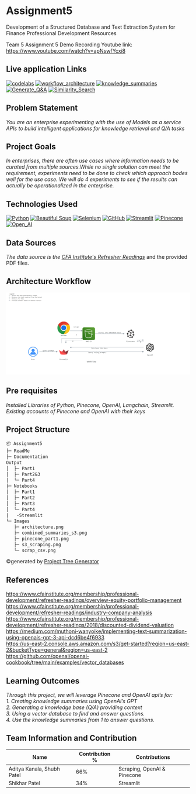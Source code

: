 # Assignment5
Development of a Structured Database and Text Extraction System for Finance Professional Development Resources

Team 5 Assignment 5 Demo Recording Youtube link: https://www.youtube.com/watch?v=apNswfYcxi8

## Live application Links
[![codelabs](https://img.shields.io/badge/codelabs-4285F4?style=for-the-badge&logo=codelabs&logoColor=white)]( https://codelabs-preview.appspot.com/?file_id=11RAbeC36bhyxd02Jn-SgXHzEH83_TUOGNOXyD155i3I#0)
[![workflow_architecture](https://img.shields.io/badge/workflow_architecture-FC6600?style=for-the-badge&logo=jupyter&logoColor=white)](https://colab.research.google.com/drive/15hzHqTEWEA3mODdOzBBs7hKNeoz7Bj7d#scrollTo=yO3GCFVqjeoF)
[![knowledge_summaries](https://img.shields.io/badge/knowledge_summaries-FC6600?style=for-the-badge&logo=jupyter&logoColor=white)](https://colab.research.google.com/drive/1z_bdJxOZ216nw997gTckQT6ZLWcJr4jP?usp=sharing)
[![Generate_Q&A](https://img.shields.io/badge/Generate_Q&A-FC6600?style=for-the-badge&logo=jupyter&logoColor=white)](https://colab.research.google.com/drive/1fSoI3f0jRflBNtc3EdGbU76-oyPbj3-A?usp=sharing)
[![Similarity_Search](https://img.shields.io/badge/Similarity_Search-FC6600?style=for-the-badge&logo=jupyter&logoColor=white)](https://colab.research.google.com/drive/1fSoI3f0jRflBNtc3EdGbU76-oyPbj3-A?usp=sharing)


## Problem Statement
*You are an enterprise experimenting with the use of Models as a service APIs to build intelligent applications for knowledge retrieval and Q/A tasks*

## Project Goals
*In enterprises, there are often use cases where information needs to be curated from
multiple sources.While no single solution can meet the requirement, experiments need
to be done to check which approach bodes well for the use case. We will do 4
experiments to see if the results can actually be operationalized in the enterprise.*

## Technologies Used
[![Python](https://img.shields.io/badge/Python-FFD43B?style=for-the-badge&logo=python&logoColor=blue)](https://www.python.org/)
[![Beautiful Soup](https://img.shields.io/badge/beautiful_soup-109989?style=for-the-badge&logo=beautiful_soup&logoColor=white)](https://pypi.org/project/beautifulsoup4/)
[![Selenium](https://img.shields.io/badge/Selenium-39e75f?style=for-the-badge&logo=selenium&logoColor=blue)](https://www.selenium.dev/)
[![GitHub](https://img.shields.io/badge/GitHub-100000?style=for-the-badge&logo=github&logoColor=white)](https://github.com/)
[![Streamlit](https://img.shields.io/badge/Streamlit-fa722a?style=for-the-badge&logo=python&logoColor=white)](https://docs.streamlit.io/)
[![Pinecone](https://img.shields.io/badge/Pinecone-1c1c1c?style=for-the-badge&logo=pine&logoColor=black)](https://www.pinecone.io/?utm_term=pinecone%20database&utm_campaign=Brand+-+US/Canada&utm_source=adwords&utm_medium=ppc&hsa_acc=3111363649&hsa_cam=21023369441&hsa_grp=167470667468&hsa_ad=690982708943&hsa_src=g&hsa_tgt=kwd-1627713670725&hsa_kw=pinecone%20database&hsa_mt=e&hsa_net=adwords&hsa_ver=3&gad_source=1&gclid=CjwKCAjwt-OwBhBnEiwAgwzrUqWwAX2KRT_VT2YCfNeJGp1uNdvpuljxFcbGdjYs1NQJbTj5vkk1OhoCTw8QAvD_BwE)
[![Open_AI](https://img.shields.io/badge/OpenAI-1c1c1c?style=for-the-badge&logo=openai&logoColor=green)](https://openai.com/)



## Data Sources
*The data source is the [CFA Institute's Refresher Readings](https://www.cfainstitute.org/membership/professional-development/refresher-readings/#sort=%40refreadingcurriculumyear%20descending)* and the provided PDF files.

## Architecture Workflow
![Workflow](https://github.com/BigDataIA-Spring2024-Sec1-Team5/Assignment5/blob/main/Images/architecture.png)

## Pre requisites
*Installed Libraries of Python, Pinecone, OpenAI, Langchain, Streamlit. <br>
Existing accounts of Pinecone and OpenAI with their keys*

## Project Structure

```
📦 Assignment5
├─ ReadMe
├─ Documentation
Output
│  ├─ Part1
│  ├─ Part2&3
│  └─ Part4
├─ Notebooks
│  ├─ Part1
│  ├─ Part2
│  ├─ Part3
│  └─ Part4
|   -Streamlit
└─ Images
   ├─ architecture.png
   ├─ combined_summaries_s3.png
   ├─ pinecone_part1.png
   ├─ s3_scraping.png
   └─ scrap_csv.png
```
©generated by [Project Tree Generator](https://woochanleee.github.io/project-tree-generator)

## References
https://www.cfainstitute.org/membership/professional-development/refresher-readings/overview-equity-portfolio-management<br>
https://www.cfainstitute.org/membership/professional-development/refresher-readings/industry-company-analysis<br>
https://www.cfainstitute.org/membership/professional-development/refresher-readings/2018/discounted-dividend-valuation<br>
https://medium.com/muthoni-wanyoike/implementing-text-summarization-using-openais-gpt-3-api-dcd6be4f6933<br>
https://us-east-2.console.aws.amazon.com/s3/get-started?region=us-east-2&bucketType=general&region=us-east-2<br>
https://github.com/openai/openai-cookbook/tree/main/examples/vector_databases<br>

## Learning Outcomes
*Through this project, we will leverage Pinecone and OpenAI api’s for:<br>*
*1. Creating knowledge summaries using OpenAI’s GPT*<br>
*2. Generating a knowledge base (Q/A) providing context*<br>
*3. Using a vector database to find and answer questions.*<br>
*4. Use the knowledge summaries from 1 to answer questions.*<br>

## Team Information and Contribution 

Name | Contribution %| Contributions |
--- |--- | --- |
Aditya Kanala, Shubh Patel | 66% | Scraping, OpenAI & Pinecone|
Shikhar Patel | 34% | Streamlit|

